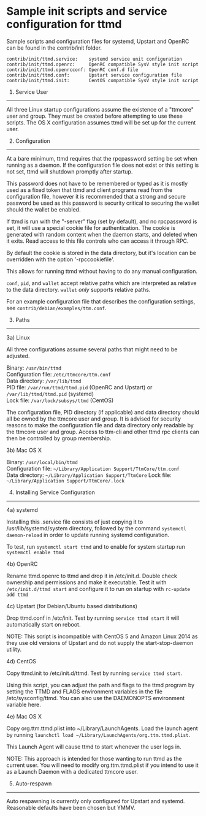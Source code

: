 Sample init scripts and service configuration for ttmd
==========================================================

Sample scripts and configuration files for systemd, Upstart and OpenRC
can be found in the contrib/init folder.

    contrib/init/ttmd.service:    systemd service unit configuration
    contrib/init/ttmd.openrc:     OpenRC compatible SysV style init script
    contrib/init/ttmd.openrcconf: OpenRC conf.d file
    contrib/init/ttmd.conf:       Upstart service configuration file
    contrib/init/ttmd.init:       CentOS compatible SysV style init script

1. Service User
---------------------------------

All three Linux startup configurations assume the existence of a "ttmcore" user
and group.  They must be created before attempting to use these scripts.
The OS X configuration assumes ttmd will be set up for the current user.

2. Configuration
---------------------------------

At a bare minimum, ttmd requires that the rpcpassword setting be set
when running as a daemon.  If the configuration file does not exist or this
setting is not set, ttmd will shutdown promptly after startup.

This password does not have to be remembered or typed as it is mostly used
as a fixed token that ttmd and client programs read from the configuration
file, however it is recommended that a strong and secure password be used
as this password is security critical to securing the wallet should the
wallet be enabled.

If ttmd is run with the "-server" flag (set by default), and no rpcpassword is set,
it will use a special cookie file for authentication. The cookie is generated with random
content when the daemon starts, and deleted when it exits. Read access to this file
controls who can access it through RPC.

By default the cookie is stored in the data directory, but it's location can be overridden
with the option '-rpccookiefile'.

This allows for running ttmd without having to do any manual configuration.

`conf`, `pid`, and `wallet` accept relative paths which are interpreted as
relative to the data directory. `wallet` *only* supports relative paths.

For an example configuration file that describes the configuration settings,
see `contrib/debian/examples/ttm.conf`.

3. Paths
---------------------------------

3a) Linux

All three configurations assume several paths that might need to be adjusted.

Binary:              `/usr/bin/ttmd`  
Configuration file:  `/etc/ttmcore/ttm.conf`  
Data directory:      `/var/lib/ttmd`  
PID file:            `/var/run/ttmd/ttmd.pid` (OpenRC and Upstart) or `/var/lib/ttmd/ttmd.pid` (systemd)  
Lock file:           `/var/lock/subsys/ttmd` (CentOS)  

The configuration file, PID directory (if applicable) and data directory
should all be owned by the ttmcore user and group.  It is advised for security
reasons to make the configuration file and data directory only readable by the
ttmcore user and group.  Access to ttm-cli and other ttmd rpc clients
can then be controlled by group membership.

3b) Mac OS X

Binary:              `/usr/local/bin/ttmd`  
Configuration file:  `~/Library/Application Support/TtmCore/ttm.conf`  
Data directory:      `~/Library/Application Support/TtmCore`
Lock file:           `~/Library/Application Support/TtmCore/.lock`

4. Installing Service Configuration
-----------------------------------

4a) systemd

Installing this .service file consists of just copying it to
/usr/lib/systemd/system directory, followed by the command
`systemctl daemon-reload` in order to update running systemd configuration.

To test, run `systemctl start ttmd` and to enable for system startup run
`systemctl enable ttmd`

4b) OpenRC

Rename ttmd.openrc to ttmd and drop it in /etc/init.d.  Double
check ownership and permissions and make it executable.  Test it with
`/etc/init.d/ttmd start` and configure it to run on startup with
`rc-update add ttmd`

4c) Upstart (for Debian/Ubuntu based distributions)

Drop ttmd.conf in /etc/init.  Test by running `service ttmd start`
it will automatically start on reboot.

NOTE: This script is incompatible with CentOS 5 and Amazon Linux 2014 as they
use old versions of Upstart and do not supply the start-stop-daemon utility.

4d) CentOS

Copy ttmd.init to /etc/init.d/ttmd. Test by running `service ttmd start`.

Using this script, you can adjust the path and flags to the ttmd program by
setting the TTMD and FLAGS environment variables in the file
/etc/sysconfig/ttmd. You can also use the DAEMONOPTS environment variable here.

4e) Mac OS X

Copy org.ttm.ttmd.plist into ~/Library/LaunchAgents. Load the launch agent by
running `launchctl load ~/Library/LaunchAgents/org.ttm.ttmd.plist`.

This Launch Agent will cause ttmd to start whenever the user logs in.

NOTE: This approach is intended for those wanting to run ttmd as the current user.
You will need to modify org.ttm.ttmd.plist if you intend to use it as a
Launch Daemon with a dedicated ttmcore user.

5. Auto-respawn
-----------------------------------

Auto respawning is currently only configured for Upstart and systemd.
Reasonable defaults have been chosen but YMMV.
